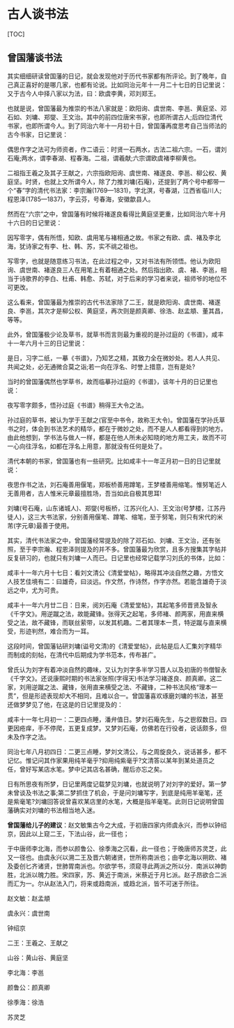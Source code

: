 # 古人谈书法

[TOC]





## 曾国藩谈书法

其实细细研读曾国藩的日记，就会发现他对于历代书家都有所评论。到了晚年，自己真正喜好的是哪几家，也都有论说。比如同治元年十一月二十七日的日记里说：又于古今人中择八家以为法，曰：欧虞李黄，邓刘郑王。

也就是说，曾国藩最为推崇的书法八家就是：欧阳询、虞世南、李邕、黄庭坚、邓石如、刘墉、郑燮、王文治。其中的前四位唐宋书家，也即所谓古人;后四位清代书家，也即所谓今人。到了同治六年十一月初十日，曾国藩再度思考自己当师法的古今书家，日记里说：

偶思作字之法可为师资者，作二语云：时贤一石两水，古法二祖六宗。一石，谓刘石庵;两水，谓李春湖、程春海。二祖，谓羲献;六宗谓欧虞褚李柳黄也。

二祖指王羲之及其子王献之，六宗指欧阳询、虞世南、褚遂良、李邕、柳公权、黄庭坚。时贤，也就上文所谓今人，除了力推刘墉(石庵)，还提到了两个号中都带一个“春”字的清代书法家：李宗瀚(1769—1831)，字北溟，号春湖，江西省临川人;程恩泽(1785—1837)，字云芬，号春海，安徽歙县人。

然而在“六宗”之中，曾国藩有时候将褚遂良看得比黄庭坚更重，比如同治六年十月十六日的日记里说：

因写零字，偶有所悟，知欧、虞用笔与褚相通之故。书家之有欧、虞、褚及李北海，犹诗家之有李、杜、韩、苏，实不祧之祖也。

写零字，也就是随意练习书法，在此过程之中，又对书法有所领悟。他认为欧阳询、虞世南、褚遂良三人在用笔上有着相通之处。然后指出欧、虞、褚、李邕，相当于诗歌界的李白、杜甫、韩愈、苏轼，对于后来的学习者来说，祖师爷的地位不可更改。

这么看来，曾国藩最为推崇的古代书法家除了二王，就是欧阳询、虞世南、褚遂良、李邕，其次才是柳公权、黄庭坚，再次则是颜真卿、徐浩、赵孟頫、董其昌，等等。

此外，曾国藩极少论及草书，就草书而言则最为重视的是孙过庭的《书谱》，咸丰十一年六月十三的日记里说：

是日，习字二纸，一摹《书谱》，乃知艺之精，其致力全在微妙处。若人人共见、共闻之处，必无通微合莫之诣;若一向在浮名、时誉上措意，岂有是处?

当时的曾国藩偶然也学草书，故而临摹孙过庭的《书谱》，该年十月的日记里也说：

夜写零字颇多，悟孙过庭《书谱》稍得王大令之法。

孙过庭的草书，被认为学于王献之(官至中书令，故称王大令)。曾国藩在学孙氏草书之时，体会到书法艺术的精华，都在于微妙之处，而不是人人都看得到的地方。由此他想到，学书法与做人一样，都是在他人所未必知晓的地方用工夫，故而不可一心向往浮名，如都在浮名上用意，那就没有任何是处了。

清代本朝的书家，曾国藩也有一些研究。比如咸丰十一年正月初一日的日记里就说：

夜思作书之法，刘石庵善用偃笔，郑板桥善用蹲笔，王梦楼善用缩笔。惟努笔近人无善用者，古人惟米元章最擅胜场，吾当如此自极其思耳!

刘墉(号石庵，山东诸城人)、郑燮(号板桥，江苏兴化人)、王文治(号梦楼，江苏丹徒人)，这三大书法家，分别善用偃笔、蹲笔、缩笔，至于努笔，则只有宋代的米芾(字元章)最善于使用。

其实，清代书法家之中，曾国藩经常提及的除了邓石如、刘墉、王文治，还有张照，至于李宗瀚、程恩泽则提及的并不多。曾国藩最为欣赏，且多方搜集其字帖并反复研习的，也就只有刘墉一人而已。日记里也经常记载学习刘氏的书体，比如：

咸丰十一年六月十七日：看刘文清公《清爱堂帖》，略得其冲淡自然之趣，方悟文人技艺佳境有二：曰雄奇，曰淡远。作文然，作诗然，作字亦然。若能含雄奇于淡远之中，尤为可贵。

咸丰十一年六月廿二日：日来，阅刘石庵《清爱堂帖》，其起笔多师晋贤及智永《千字文》。用逆蹴之法，故能藏锋。张得天之起笔，多师褚、颜两家，用直来横受之法，故不藏锋，而联丝萦带，以发其机趣。二者其理本一贯，特逆蹴与直来横受，形迹判然，难合而为一耳。

这段时间，曾国藩钻研刘墉(谥号文清)的《清爱堂帖》，此帖是后人汇集刘字精华而制成的刻帖，在清代中后期成为学书范本，传布甚广。

曾氏认为刘字有着冲淡自然的趣味，又认为刘字多半学习晋人以及初唐的书僧智永《千字文》。还说康熙时期的书法家张照(字得天)书法学习褚遂良、颜真卿。这二家，刘用逆蹴之法、藏锋，张用直来横受之法、不藏锋，二种书法风格“理本一贯”，但是形迹表现却大不相同，且难以合一。曾国藩喜欢琢磨刘墉的书法，甚至还做梦梦见了他，在这是的日记里提及的：

咸丰十一年七月初一：二更四点睡，潘弁值日。梦刘石庵先生，与之鬯叙数日。四更因疮痒，手不停爬，五更复成梦。又梦刘石庵，仿佛若在行役者，说话颇多，但未及作字之法。

同治七年八月初四日：二更三点睡，梦刘文清公，与之周旋良久，说话甚多，都不记忆。惟记问其作家果用纯羊毫乎?抑用纯紫毫乎?文清答以某年到某处道员之任，曾好写某店水笔。梦中记其店名甚确，醒后亦忘之矣。

日有所思夜有所梦，日记里两度记载梦见刘墉，也就说明了对刘字的爱好。第一梦未曾谈及书法之事;第二梦抓住了机会，于是问刘墉写字，到底是纯用羊毫笔，还是紫毫笔?刘墉回答说曾喜欢某店里的水笔，大概是指羊毫笔。此则日记说明曾国藩确实对刘墉的书法相当地入迷。



**曾国藩给儿子的建议**：赵文敏集古今之大成，于初唐四家内师虞永兴，而参以钟绍京，因此以上窥二王，下法山谷，此一径也；

于中唐师李北海，而参以颜鲁公、徐季海之沉看，此一径也；于晚唐师苏灵芝，此又一径也。由虞永兴以溯二王及晋六朝诸贤，世所称南派也；由李北海以朔欧、褚及委创匕齐诸贤，世肺胃南派也。尔欲学书，须窥寻此两派之所以分．南派以神韵胜，北派以魄力胜。宋四家，苏、黄近于南派，米蔡近于月匕派。赵子昂欲合二派而汇为一。尔从赵法入门，将来或趋南派，或趋北派，皆不可迷于所往。

赵文敏：赵孟頫

虞永兴：虞世南

钟绍京

二王：王羲之、王献之

山谷：黄山谷、黄庭坚

李北海：李邕

颜鲁公：颜真卿

徐季海：徐浩

苏灵芝




